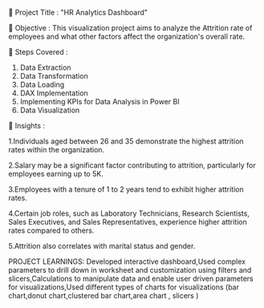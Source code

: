 🔶 Project Title : "HR Analytics Dashboard"

🔶 Objective : This visualization project aims to analyze the Attrition rate of employees and what other factors affect the organization's overall rate.

🔶 Steps Covered :
1. Data Extraction
2. Data Transformation
3. Data Loading
4. DAX Implementation
5. Implementing KPIs for Data Analysis in Power BI
6. Data Visualization
   
🔶 Insights :

1.Individuals aged between 26 and 35 demonstrate the highest attrition rates within the organization.

2.Salary may be a significant factor contributing to attrition, particularly for employees earning up to 5K.

3.Employees with a tenure of 1 to 2 years tend to exhibit higher attrition rates.

4.Certain job roles, such as Laboratory Technicians, Research Scientists, Sales Executives, and Sales Representatives, experience higher attrition rates compared to others.

5.Attrition also correlates with marital status and gender.

PROJECT LEARNINGS:
Developed interactive dashboard,Used complex parameters to drill down in worksheet and customization using filters and slicers,Calculations to manipulate data and enable user driven parameters for visualizations,Used different types of charts for visualizations (bar chart,donut chart,clustered bar chart,area chart , slicers )

